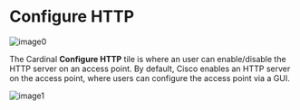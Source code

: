 Configure HTTP
==============

![image0](http://cardinal.mcclunetechnologies.net/wp-content/uploads/2017/10/img_59f6130cba0b8.png)

The Cardinal **Configure HTTP** tile is where an user can enable/disable
the HTTP server on an access point. By default, Cisco enables an HTTP
server on the access point, where users can configure the access point
via a GUI.

![image1](http://cardinal.mcclunetechnologies.net/wp-content/uploads/2017/10/img_59f6138451736.png)
